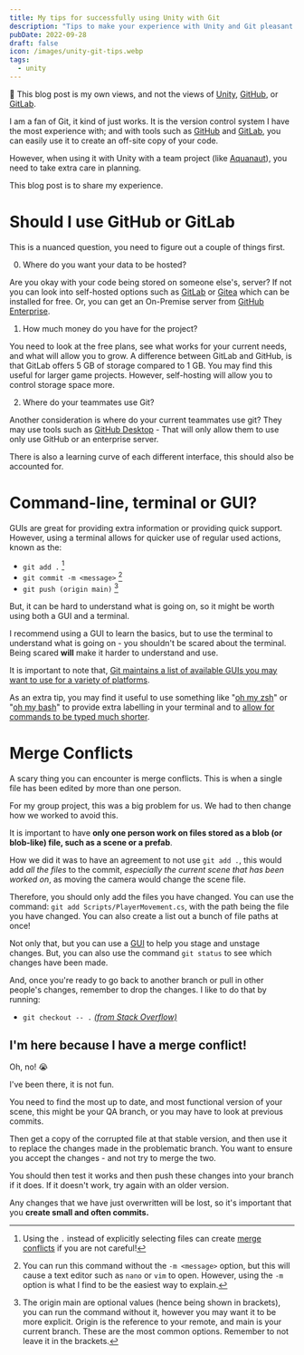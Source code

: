 ```yaml
---
title: My tips for successfully using Unity with Git
description: "Tips to make your experience with Unity and Git pleasant!"
pubDate: 2022-09-28
draft: false
icon: /images/unity-git-tips.webp
tags:
  - unity
---
```


<div id="comment-box">

<span aria-hidden="true">🚸</span> This blog post is my own views, and not the views of [Unity](https://unity.com/), [GitHub](https://github.com), or [GitLab](https://gitlab.com).

</div>

I am a fan of Git, it kind of just works. It is the version control system I have the most experience with; and with tools such as [GitHub](https://github.com) and [GitLab](https://gitlab.com), you can easily use it to create an off-site copy of your code.

However, when using it with Unity with a team project (like [Aquanaut](/portfolio/aquanaut)), you need to take extra care in planning.

This blog post is to share my experience.

# Should I use GitHub or GitLab

This is a nuanced question, you need to figure out a couple of things first.

0. Where do you want your data to be hosted?

Are you okay with your code being stored on someone else's, server? If not you can look into self-hosted options such as [GitLab](https://docs.gitlab.com/ee/install/) or [Gitea](https://gitea.io/) which can be installed for free. Or, you can get an On-Premise server from [GitHub Enterprise](https://github.com/enterprise).

1. How much money do you have for the project?

You need to look at the free plans, see what works for your current needs, and what will allow you to grow. A difference between GitLab and GitHub, is that GitLab offers 5 GB of storage compared to 1 GB. You may find this useful for larger game projects. However, self-hosting will allow you to control storage space more.

2. Where do your teammates use Git?

Another consideration is where do your current teammates use git? They may use tools such as [GitHub Desktop](https://desktop.github.com/) - That will only allow them to use only use GitHub or an enterprise server.

There is also a learning curve of each different interface, this should also be accounted for.

# Command-line, terminal or GUI?

GUIs are great for providing extra information or providing quick support. However, using a terminal allows for quicker use of regular used actions, known as the:

- `git add .` [^1]
- `git commit -m <message>` [^2]
- `git push (origin main)` [^3]

[^1]: Using the `.` instead of explicitly selecting files can create [merge conflicts](#merge-conflicts) if you are not careful!

[^2]: You can run this command without the `-m <message>` option, but this will cause a text editor such as `nano` or `vim` to open. However, using the `-m` option is what I find to be the easiest way to explain.

[^3]: The origin main are optional values (hence being shown in brackets), you can run the command without it, however you may want it to be more explicit. Origin is the reference to your remote, and main is your current branch. These are the most common options. Remember to not leave it in the brackets.

But, it can be hard to understand what is going on, so it might be worth using both a GUI and a terminal.

I recommend using a GUI to learn the basics, but to use the terminal to understand what is going on - you shouldn't be scared about the terminal. Being scared **will** make it harder to understand and use.

It is important to note that, [Git maintains a list of available GUIs you may want to use for a variety of platforms](https://git-scm.com/downloads/guis).

As an extra tip, you may find it useful to use something like "[oh my zsh](https://ohmyz.sh/)" or "[oh my bash](https://ohmybash.nntoan.com/)" to provide extra labelling in your terminal and to [allow for commands to be typed much shorter](https://kapeli.com/cheat_sheets/Oh-My-Zsh_Git.docset/Contents/Resources/Documents/index).

# Merge Conflicts

A scary thing you can encounter is merge conflicts. This is when a single file has been edited by more than one person.

For my group project, this was a big problem for us. We had to then change how we worked to avoid this.

It is important to have **only one person work on files stored as a blob (or blob-like) file, such as a scene or a prefab**.

How we did it was to have an agreement to not use `git add .`, this would add _all the files_ to the commit, _especially the current scene that has been worked on_, as moving the camera would change the scene file.

Therefore, you should only add the files you have changed. You can use the command: `git add Scripts/PlayerMovement.cs`, with the path being the file you have changed. You can also create a list out a bunch of file paths at once!

Not only that, but you can use a [GUI](#command-line-terminal-or-gui) to help you stage and unstage changes. But, you can also use the command `git status` to see which changes have been made.

And, once you're ready to go back to another branch or pull in other people's changes, remember to drop the changes. I like to do that by running:

- `git checkout -- .` [_(from Stack Overflow)_](https://stackoverflow.com/a/49343276)

## I'm here because I have a merge conflict!

Oh, no! <span aria-hidden="true">😭</span>

I've been there, it is not fun.

You need to find the most up to date, and most functional version of your scene, this might be your QA branch, or you may have to look at previous commits.

Then get a copy of the corrupted file at that stable version, and then use it to replace the changes made in the problematic branch. You want to ensure you accept the changes - and not try to merge the two.

You should then test it works and then push these changes into your branch if it does. If it doesn't work, try again with an older version.

Any changes that we have just overwritten will be lost, so it's important that you **create small and often commits.**
